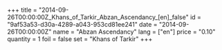 +++
title = "2014-09-26T00:00:00Z_Khans_of_Tarkir_Abzan_Ascendancy_[en]_false"
id = "9af53a53-d30a-4289-a043-953cd81ee241"
date = "2014-09-26T00:00:00Z"
name = "Abzan Ascendancy"
lang = ["en"]
price = "0.10"
quantity = 1
foil = false
set = "Khans of Tarkir"
+++
